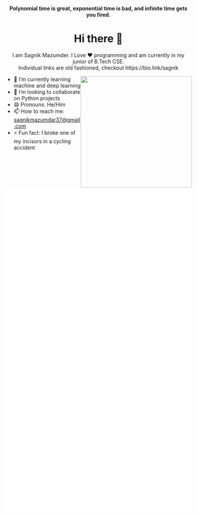 <!--
**Karnak123/Karnak123** is a ✨ _special_ ✨ repository because its `README.md` (this file) appears on your GitHub profile.

Here are some ideas to get you started:

- 🌱 I’m currently learning 
- 👯 I’m looking to collaborate on ...
- 🤔 I’m looking for help with ...
- 💬 Ask me about ...
- 📫 How to reach me: ...
- 😄 Pronouns: ...
- ⚡ Fun fact: ...
-->

<h4 align="center">Polynomial time is great, exponential time is bad, and infinite time gets you fired.</h4>

<h1 align="center"> Hi there 👋 </h1>
<p align="center"> I am Sagnik Mazumder. I Love ❤️ programming and am currently in my junior of B.Tech CSE.<br>
Individual links are old fashioned, checkout https://bio.link/sagnik</p>
<img align="right" src="https://p.kindpng.com/picc/s/70-707985_anime-art-fanart-manga-boy-minty-cute-heart.png" height="300" width="300">

- 🌱 I’m currently learning machine and deep learning
- 👯 I’m looking to collaborate on Python projects
- 😄 Pronouns: He/Him
- 📫 How to reach me: sagnikmazumdar37@gmail.com
- ⚡ Fun fact: I broke one of my incisors in a cycling accident

<!-- [![trophy](https://github-profile-trophy.vercel.app/?username=Karnak123&theme=onedark)](https://github.com/ryo-ma/github-profile-trophy)
-->
<!-- ![Karnak's stats](https://github-readme-stats.vercel.app/api?username=Karnak123&count_private=true&show_icons=true&theme=radical) -->
![Metrics](https://github.com/Karnak123/Karnak123/blob/main/github-metrics.svg)

